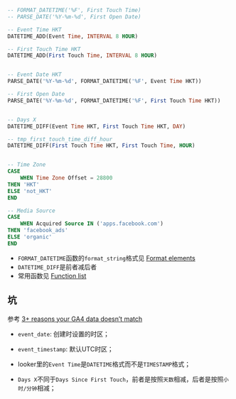 

```sql
-- FORMAT_DATETIME('%F', First Touch Time)
-- PARSE_DATE('%Y-%m-%d', First Open Date)

-- Event Time HKT
DATETIME_ADD(Event Time, INTERVAL 8 HOUR)

-- First Touch Time HKT
DATETIME_ADD(First Touch Time, INTERVAL 8 HOUR)


-- Event Date HKT
PARSE_DATE('%Y-%m-%d', FORMAT_DATETIME('%F', Event Time HKT))

-- First Open Date
PARSE_DATE('%Y-%m-%d', FORMAT_DATETIME('%F', First Touch Time HKT))


-- Days X
DATETIME_DIFF(Event Time HKT, First Touch Time HKT, DAY)

-- tmp_first_touch_time_diff_hour
DATETIME_DIFF(First Touch Time HKT, First Touch Time, HOUR)


-- Time Zone
CASE
	WHEN Time Zone Offset = 28800
THEN 'HKT'
ELSE 'not_HKT'
END

-- Media Source
CASE 
	WHEN Acquired Source IN ('apps.facebook.com')
THEN 'facebook_ads'
ELSE 'organic'
END

```

- `FORMAT_DATETIME`函数的`format_string`格式见 [Format elements](https://cloud.google.com/bigquery/docs/reference/standard-sql/format-elements#format_elements_date_time)
- `DATETIME_DIFF`是前者减后者
- 常用函数见 [Function list](https://support.google.com/looker-studio/table/6379764?hl=en)


## 坑
参考 [3+ reasons your GA4 data doesn’t match](https://analyticscanvas.com/3-reasons-your-ga4-data-doesnt-match/)
- `event_date`: 创建时设置的时区；
- `event_timestamp`: 默认UTC时区；


- looker里的`Event Time`是`DATETIME`格式而不是`TIMESTAMP`格式；
- `Days X`不同于`Days Since First Touch`，前者是按照`天数`相减，后者是按照`小时/分钟`相减；
